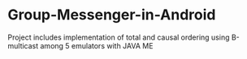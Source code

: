 Group-Messenger-in-Android
==========================

Project includes implementation of total and causal ordering using B-multicast among 5 emulators with JAVA ME

